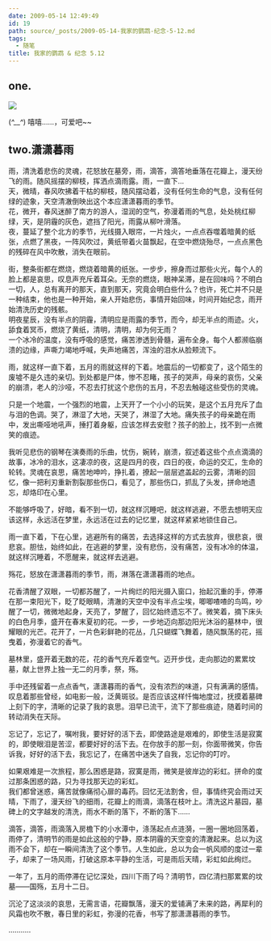 ```yaml
---
date: 2009-05-14 12:49:49
id: 19
path: source/_posts/2009-05-14-我家的鹦鹉-纪念-5-12.md
tags:
  - 随笔
title: 我家的鹦鹉 & 纪念 5.12
---
```


## one.

![](/images/posts/19/1.jpeg)

(*^__^*) 嘻嘻……，可爱吧~~


## two.潇潇暮雨

雨，清洗着悲伤的灵魂，花怒放在墓旁，雨，滴答，滴答地垂落在花瓣上，漫天纷飞的雨。随风摇摆的柳枝，挥洒点滴雨露。雨，一直下…  
天，微晴，春风吹拂着干枯的柳枝，随风摆动着，没有任何生命的气息，没有任何绿的迹象，天空清澈倒映出这个本应潇潇暮雨的季节。  
花，微开，春风迷醉了南方的游人，湿润的空气，弥漫着雨的气息，处处桃红柳绿，天，是阴霾的灰色，遮挡了阳光，雨露从柳叶滑落。  
夜，蔓延了整个北方的季节，光线摄入眼帘，一片烛火，一点点吞噬着暗黄的纸张，点燃了黑夜，一阵风吹过，黄纸带着火苗飘起，在空中燃烧殆尽，一点点黑色的残碎在风中吹散，消失在眼前。  

街，整条街都在燃烧，燃烧着暗黄的纸张。一步步，擦身而过那些火光，每个人的脸上都是哀思，叹息声充斥着耳朵。无奈的燃烧，眼神呆滞，是在回味吗？不明白一切，人，总有离开的那天，直到那天，究竟会明白些什么？也许，死亡并不只是一种结束，他也是一种开始，亲人开始悲伤，事情开始回味，时间开始纪念，雨开始清洗历史的残骸。  
明夜星辰，没有半点的阴霾，清明应是雨露的季节，而今，却无半点的雨迹。火，舔食着冥币，燃烧了黄纸，清明，清明，却为何无雨？  
一个冰冷的温度，没有呼吸的感觉，痛苦渗透到骨髓，遍布全身。每个人都濒临崩溃的边缘，声嘶力竭地呼喊，失声地痛苦，浑浊的泪水从脸颊流下。  

雨，就这样一直下着，五月的雨就这样的下着。地震后的一切都变了，这个陌生的废墟不是久违的亲切。到处都是尸体，惨不忍睹，孩子的哭声，母亲的哀伤，父亲的崩溃，老人的沙哑，不忍去打扰这个悲伤的五月，不忍去触碰这些受伤的灵魂。 

只是一个地震，一个强烈的地震，上天开了一个小小的玩笑，是这个五月充斥了血与泪的色调。哭了，淋湿了大地，天哭了，淋湿了大地。痛失孩子的母亲跪在雨中，发出嘶哑地吼声，捶打着身躯，应该怎样去安慰？孩子的脸上，找不到一点微笑的痕迹。  

我听见悲伤的钢琴在演奏雨的乐曲，忧伤，婉转，崩溃，叙述着这些个点点滴滴的故事，冰冷的泪水，这凄凉的夜，这是四月的夜，四日的夜，命运的交汇，生命的轮转。灵魂在哀思，痛苦地呻吟，挣扎着，撩起一层层遮盖起的云雾，清晰的回忆，像一把利刃重新割裂那些伤口，看见了，那些伤口，抓乱了头发，拼命地遗忘，却烙印在心里。  

不能够呼吸了，好暗，看不到一切，就这样沉睡吧，就这样逃避，不愿去想明天应该这样，永远活在梦里，永远活在过去的记忆里，就这样紧紧地锁住自己。  

雨一直下着，下在心里，逃避所有的痛苦，去选择这样的方式去放弃，很悲哀，很悲哀。胆怯，始终如此，在逃避的梦里，没有悲伤，没有痛苦，没有冰冷的体温，就这样沉睡着，不愿醒来，就这样去逃避。  

殇花，怒放在潇潇暮雨的季节，雨，淋落在潇潇暮雨的地点。  

花香清醒了双眼，一切都苏醒了，一片绚烂的阳光摄入窗口，抬起沉重的手，停滞在那一束阳光下，眨了眨眼睛，清澈的天空中没有半点尘埃，唧唧喳喳的鸟鸣，吵醒了一切，微微地起身，天亮了，梦醒了，回忆始终遗忘不了。微笑着，摘下床头的白色月季，盛开在春末夏初的花。一步，一步地迈向那边阳光沐浴的墓林中，很耀眼的光芒。花开了，一片色彩鲜艳的花丛，几只蝴蝶飞舞着，随风飘荡的花，摇曳着，弥漫着它的香气。  


墓林里，盛开着无数的花，花的香气充斥着空气。迈开步伐，走向那边的累累坟墓，献上世界上独一无二的月季，祭，殇。  

手中还残留着一点点香气，潇潇暮雨的香气，没有浓烈的味道，只有满满的感情。叹息着那些曾经，如电影一般，泛黄斑驳。是否应该这样忏悔地度过，抚摸着墓碑上刻下的字，清晰的记录了我的哀思。泪早已流干，流下了那些痕迹，随着时间的转动消失在天际。  

忘记了，忘记了，嘱咐我，要好好的活下去，即使路途是艰难的，即使生活是寂寞的，即使眼泪是苦涩，都要好好的活下去。在你放手的那一刻，你面带微笑，你告诉我，好好的活下去，我忘记了，在痛苦中迷失了自我，忘记你的叮咛。  

如果艰难是一次旅程，那么困惑是路，寂寞是雨，微笑是彼岸边的彩虹。拼命的度过那条困惑的路，只为寻找那天边的彩虹。  
我们都曾迷惑，痛苦就像痛彻心扉的毒药。回忆无法割舍，但，事情终究会雨过天晴，下雨了，漫天纷飞的细雨，花瓣上的雨滴，滴落在枝叶上。清洗这片墓园，墓碑上的文字越发的清洗，雨水不断的落下，不断的落下……  

滴答，滴答，雨滴落入房檐下的小水潭中，涤荡起点点涟漪，一圈一圈地回荡着，雨停了，清明节的雨是如此这般的宁静，原本阴霾的天空变的清澈起来。总以为这雨不会下，却在一瞬间清洗了这个季节。人生如此，总以为会一帆风顺的度过一辈子，却来了一场风雨，打破这原本平静的生活，可是雨后天晴，彩虹如此绚烂。  

一年了，五月的雨停滞在记忆深处，四川下雨了吗？清明节，四亿清扫那累累的坟墓——国殇，五月十二日。 

沉沦了这淡淡的哀思，无需言语，花瓣飘落，漫天的爱铺满了未来的路，再犀利的风霜也吹不散，春日里的彩虹，弥漫的花香，书写了那潇潇暮雨的季节。 

...........